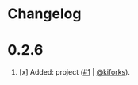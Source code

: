 # Changelog

<a name="0.2.6"></a>

# 0.2.6

1. [x] Added: project ([#1](https://github.com/kiforks/toolkit/pull/1) | [@kiforks](https://github.com/kiforks)).
